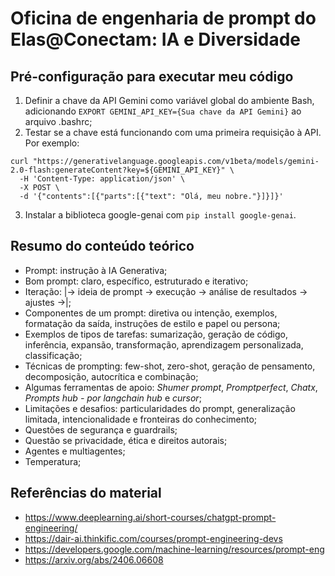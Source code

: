 # Oficina de engenharia de prompt do Elas@Conectam: IA e Diversidade
## Pré-configuração para executar meu código
1. Definir a chave da API Gemini como variável global do ambiente Bash, adicionando `EXPORT GEMINI_API_KEY={Sua chave da API Gemini}` ao arquivo .bashrc;
2. Testar se a chave está funcionando com uma primeira requisição à API. Por exemplo:
```
curl "https://generativelanguage.googleapis.com/v1beta/models/gemini-2.0-flash:generateContent?key=${GEMINI_API_KEY}" \
  -H 'Content-Type: application/json' \
  -X POST \
  -d '{"contents":[{"parts":[{"text": "Olá, meu nobre."}]}]}'
```
3. Instalar a biblioteca google-genai com `pip install google-genai`.

## Resumo do conteúdo teórico
- Prompt: instrução à IA Generativa;
- Bom prompt: claro, específico, estruturado e iterativo;
- Iteração: |-> ideia de prompt -> execução -> análise de resultados -> ajustes ->|;
- Componentes de um prompt: diretiva ou intenção, exemplos, formatação da saída, instruções de estilo e papel ou persona;
- Exemplos de tipos de tarefas: sumarização, geração de código, inferência, expansão, transformação, aprendizagem personalizada, classificação;
- Técnicas de prompting: few-shot, zero-shot, geração de pensamento, decomposição, autocrítica e combinação;
- Algumas ferramentas de apoio: *Shumer prompt*, *Promptperfect*, *Chatx*, *Prompts hub - por langchain hub* e *cursor*;
- Limitações e desafios: particularidades do prompt, generalização limitada, intencionalidade e fronteiras do conhecimento;
- Questões de segurança e guardrails;
- Questão se privacidade, ética e direitos autorais;
- Agentes e multiagentes;
- Temperatura;

## Referências do material
- https://www.deeplearning.ai/short-courses/chatgpt-prompt-engineering/
- https://dair-ai.thinkific.com/courses/prompt-engineering-devs
- https://developers.google.com/machine-learning/resources/prompt-eng
- https://arxiv.org/abs/2406.06608
